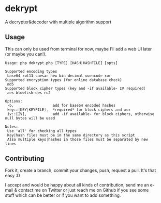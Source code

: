# dekrypt
A decrypter&amp;decoder with multiple algorithm support

## Usage
This can only be used from terminal for now, maybe I'll add a web UI later (or maybe you can!).
```
Usage: php dekrypt.php [TYPE] [HASH|HASHFILE] [opts]

Supported encoding types
 base64 rot13 caesar hex bin decimal uuencode xor
Supported encryption types (for online database check)
 md5
Supported block cipher types (key and -if available- IV required)
 aes blowfish des rc2

Options:
 -b,                  add for base64 encoded hashes
 key::[KEY|KEYFILE],  *required* for block ciphers and xor
 iv::[IV],            add -if available- for block ciphers, otherwise null bytes will be used 

Notes:
 Use 'all' for checking all types
 Key|hash files must be in the same directory as this script
 Also multiple keys|hashes in those files must be separated by new lines
```

## Contributing
Fork it, create a branch, commit your changes, push, request a pull. It's that easy :D

I accept and would be happy about all kinds of contribution, send me an e-mail & contact me on Twitter or just reach me on Github if you see some stuff which can be better or if you want to add something.
